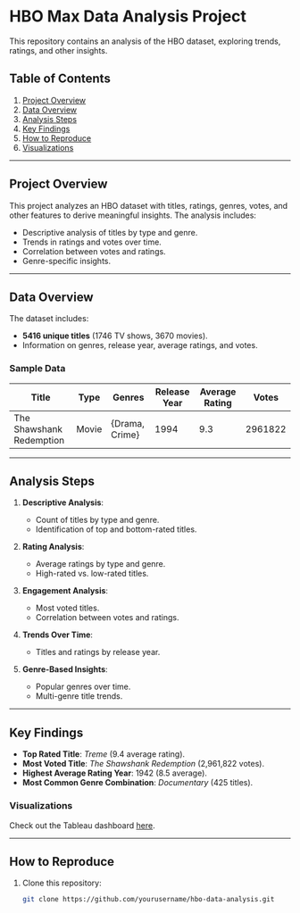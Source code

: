 # HBO Max Data Analysis Project

This repository contains an analysis of the HBO dataset, exploring trends, ratings, and other insights.

## Table of Contents
1. [Project Overview](#project-overview)
2. [Data Overview](#data-overview)
3. [Analysis Steps](#analysis-steps)
4. [Key Findings](#key-findings)
5. [How to Reproduce](#how-to-reproduce)
6. [Visualizations](#visualizations)

---

## Project Overview

This project analyzes an HBO dataset with titles, ratings, genres, votes, and other features to derive meaningful insights. The analysis includes:
- Descriptive analysis of titles by type and genre.
- Trends in ratings and votes over time.
- Correlation between votes and ratings.
- Genre-specific insights.

---

## Data Overview

The dataset includes:
- **5416 unique titles** (1746 TV shows, 3670 movies).
- Information on genres, release year, average ratings, and votes.

### Sample Data

| Title                 | Type  | Genres                  | Release Year | Average Rating | Votes   |
|-----------------------|-------|-------------------------|--------------|----------------|---------|
| The Shawshank Redemption | Movie | {Drama, Crime}        | 1994         | 9.3            | 2961822 |

---

## Analysis Steps

1. **Descriptive Analysis**:
   - Count of titles by type and genre.
   - Identification of top and bottom-rated titles.

2. **Rating Analysis**:
   - Average ratings by type and genre.
   - High-rated vs. low-rated titles.

3. **Engagement Analysis**:
   - Most voted titles.
   - Correlation between votes and ratings.

4. **Trends Over Time**:
   - Titles and ratings by release year.

5. **Genre-Based Insights**:
   - Popular genres over time.
   - Multi-genre title trends.

---

## Key Findings

- **Top Rated Title**: _Treme_ (9.4 average rating).
- **Most Voted Title**: _The Shawshank Redemption_ (2,961,822 votes).
- **Highest Average Rating Year**: 1942 (8.5 average).
- **Most Common Genre Combination**: _Documentary_ (425 titles).

### Visualizations

Check out the Tableau dashboard [here](https://public.tableau.com/views/HBOMaxDashboard_v2024_2/HBODashboard?:language=en-US&publish=yes&:sid=&:redirect=auth&:display_count=n&:origin=viz_share_link).

---

## How to Reproduce

1. Clone this repository:
   ```bash
   git clone https://github.com/yourusername/hbo-data-analysis.git
